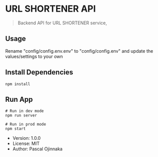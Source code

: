 # URL SHORTENER API

> Backend API for URL SHORTENER service,

## Usage

Rename "config/config.env.env" to "config/config.env" and update the values/settings to your own

## Install Dependencies

```
npm install
```

## Run App

```
# Run in dev mode
npm run server

# Run in prod mode
npm start
```

- Version: 1.0.0
- License: MIT
- Author: Pascal Ojinnaka
